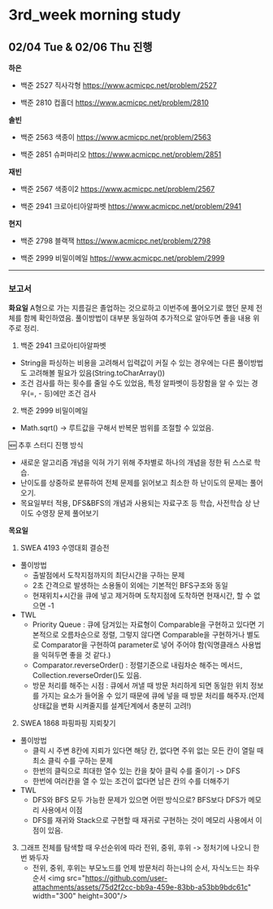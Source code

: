 # 3rd_week morning study

## 02/04 Tue & 02/06 Thu 진행

**하은**

- 백준 2527 직사각형 https://www.acmicpc.net/problem/2527

- 백준 2810 컵홀더 https://www.acmicpc.net/problem/2810


**솔빈**

- 백준 2563 색종이 https://www.acmicpc.net/problem/2563

- 백준 2851 슈퍼마리오 https://www.acmicpc.net/problem/2851


**재빈**

- 백준 2567 색종이2 https://www.acmicpc.net/problem/2567

- 백준 2941 크로아티아알파벳 https://www.acmicpc.net/problem/2941


**현지**

- 백준 2798 블랙잭 https://www.acmicpc.net/problem/2798

- 백준 2999 비밀이메일 https://www.acmicpc.net/problem/2999


---

### 보고서
**화요일**
A형으로 가는 지름길은 졸업하는 것으로하고 이번주에 풀어오기로 했던 문제 전체를 함께 확인하였음.
풀이방법이 대부분 동일하여 추가적으로 알아두면 좋을 내용 위주로 정리. 

1. 백준 2941 크로아티아알파벳
  - String을 파싱하는 비용을 고려해서 입력값이 커질 수 있는 경우에는 다른 풀이방법도 고려해볼 필요가 있음(String.toCharArray())
  - 조건 검사를 하는 횟수를 줄일 수도 있었음, 특정 알파벳이 등장함을 알 수 있는 경우(=, - 등)에만 조건 검사
 
2. 백준 2999 비밀이메일
  - Math.sqrt() -> 루트값을 구해서 반복문 범위를 조절할 수 있었음.

🆕 추후 스터디 진행 방식
  - 새로운 알고리즘 개념을 익혀 가기 위해 주차별로 하나의 개념을 정한 뒤 스스로 학습.
  - 난이도를 상중하로 분류하여 전체 문제를 읽어보고 최소한 하 난이도의 문제는 풀어 오기.
  - 목요일부터 적용, DFS&BFS의 개념과 사용되는 자료구조 등 학습, 사전학습 상 난이도 수영장 문제 풀어보기
    
**목요일**

1. SWEA 4193 수영대회 결승전
  - 풀이방법
    - 출발점에서 도착지점까지의 최단시간을 구하는 문제
    - 2초 간격으로 발생하는 소용돌이 외에는 기본적인 BFS구조와 동일
    - 현재위치+시간을 큐에 넣고 제거하며 도착지점에 도착하면 현재시간, 할 수 없으면 -1
  - TWL
    - Priority Queue : 큐에 담겨있는 자료형이 Comparable을 구현하고 있다면 기본적으로 오름차순으로 정렬, 그렇지 않다면 Comparable을 구현하거나 별도로 Comparator을 구현하여 parameter로 넣어 주어야 함(익명클래스 사용법을 익혀두면 좋을 것 같다.)
    - Comparator.reverseOrder() : 정렬기준으로 내림차순 해주는 메서드, Collection.reverseOrder()도 있음.
    - 방문 처리를 해주는 시점 : 큐에서 꺼낼 때 방문 처리하게 되면 동일한 위치 정보를 가지는 요소가 들어올 수 있기 때문에 큐에 넣을 때 방문 처리를 해주자.(언제 상태값을 변화 시켜줄지를 설계단계에서 충분히 고려!)

2. SWEA 1868 파핑파핑 지뢰찾기
  - 풀이방법
    - 클릭 시 주변 8칸에 지뢰가 있다면 해당 칸, 없다면 주위 없는 모든 칸이 열릴 때 최소 클릭 수를 구하는 문제
    - 한번의 클릭으로 최대한 열수 있는 칸을 찾아 클릭 수를 줄이기 -> DFS
    - 한번에 여러칸을 열 수 있는 조건이 없다면 남은 칸의 수를 더해주기
 - TWL
    - DFS와 BFS 모두 가능한 문제가 있으면 어떤 방식으로? BFS보다 DFS가 메모리 사용에서 이점
    - DFS를 재귀와 Stack으로 구현할 때 재귀로 구현하는 것이 메모리 사용에서 이점이 있음.

3. 그래프 전체를 탐색할 때 우선순위에 따라 전위, 중위, 후위 -> 정처기에 나오니 한번 봐두자
   - 전위, 중위, 후위는 부모노드를 언제 방문처리 하는냐의 순서, 자식노드는 좌우순서
<img src="https://github.com/user-attachments/assets/75d2f2cc-bb9a-459e-83bb-a53bb9bdc61c" width="300" height=300"/>

